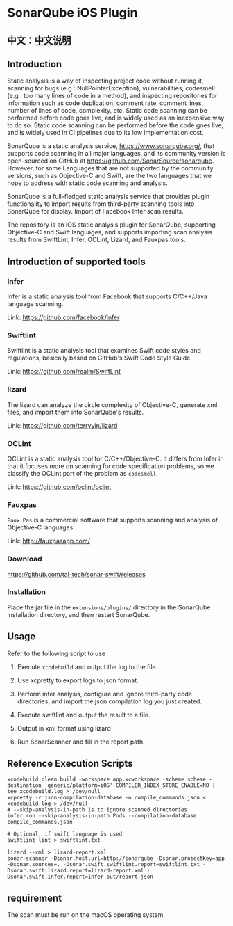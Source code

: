 # SonarQube iOS Plugin

## 中文：[中文说明](./README_zh.md)

## Introduction
Static analysis is a way of inspecting project code without running it, scanning for bugs (e.g : NullPointerException), vulnerabilities, codesmell (e.g : too many lines of code in a method), and inspecting repositories for information such as code duplication, comment rate, comment lines, number of lines of code, complexity, etc. Static code scanning can be performed before code goes live, and is widely used as an inexpensive way to do so. Static code scanning can be performed before the code goes live, and is widely used in CI pipelines due to its low implementation cost.

SonarQube is a static analysis service, https://www.sonarqube.org/, that supports code scanning in all major languages, and its community version is open-sourced on GitHub at https://github.com/SonarSource/sonarqube. However, for some Languages that are not supported by the community versions, such as Objective-C and Swift, are the two languages that we hope to address with static code scanning and analysis.

SonarQube is a full-fledged static analysis service that provides plugin functionality to import results from third-party scanning tools into SonarQube for display. Import of Facebook Infer scan results.

The repository is an iOS static analysis plugin for SonarQube, supporting Objective-C and Swift languages, and supports importing scan analysis results from SwiftLint, Infer, OCLint, Lizard, and Fauxpas tools.

## Introduction of supported tools
### Infer
Infer is a static analysis tool from Facebook that supports C/C++/Java language scanning.

Link: https://github.com/facebook/infer

### Swiftlint
Swiftlint is a static analysis tool that examines Swift code styles and regulations, basically based on GitHub's Swift Code Style Guide.

Link: https://github.com/realm/SwiftLint

### lizard
The lizard can analyze the circle complexity of Objective-C, generate xml files, and import them into SonarQube's results.

Link: https://github.com/terryyin/lizard

### OCLint
OCLint is a static analysis tool for C/C++/Objective-C. It differs from Infer in that it focuses more on scanning for code specification problems, so we classify the OCLint part of the problem as `codesmell`.

Link: https://github.com/oclint/oclint

### Fauxpas
`Faux Pas` is a commercial software that supports scanning and analysis of Objective-C languages.

Link: http://fauxpasapp.com/

### Download
https://github.com/tal-tech/sonar-swift/releases

### Installation
Place the jar file in the `extensions/plugins/` directory in the SonarQube installation directory, and then restart SonarQube.

## Usage
Refer to the following script to use

1. Execute `xcodebuild` and output the log to the file.

2. Use xcpretty to export logs to json format.

3. Perform infer analysis, configure and ignore third-party code directories, and import the json compilation log you just created.

4. Execute swiftlint and output the result to a file.

5. Output in xml format using lizard

6. Run SonarScanner and fill in the report path.

## Reference Execution Scripts

```shell
xcodebuild clean build -workspace app.xcworkspace -scheme scheme -destination 'generic/platform=iOS' COMPILER_INDEX_STORE_ENABLE=NO | tee xcodebuild.log > /dev/null
xcpretty -r json-compilation-database -o compile_commands.json < xcodebuild.log > /dev/null
# --skip-analysis-in-path is to ignore scanned directories
infer run --skip-analysis-in-path Pods --compilation-database compile_commands.json

# Optional, if swift language is used
swiftlint lint > swiftlint.txt

lizard --xml > lizard-report.xml
sonar-scanner -Dsonar.host.url=http://sonarqube -Dsonar.projectKey=app -Dsonar.sources=. -Dsonar.swift.swiftlint.report=swiftlint.txt -Dsonar.swift.lizard.report=lizard-report.xml -Dsonar.swift.infer.report=infer-out/report.json
```

## requirement

The scan must be run on the macOS operating system.

